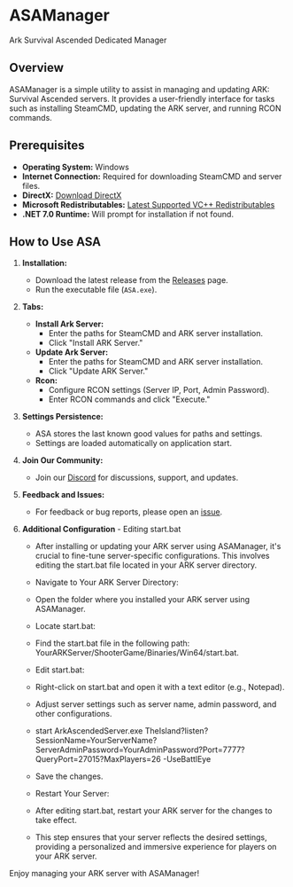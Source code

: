 # ASAManager
Ark Survival Ascended Dedicated Manager

## Overview
ASAManager is a simple utility to assist in managing and updating ARK: Survival Ascended servers. It provides a user-friendly interface for tasks such as installing SteamCMD, updating the ARK server, and running RCON commands.

## Prerequisites
- **Operating System:** Windows
- **Internet Connection:** Required for downloading SteamCMD and server files.
- **DirectX:** [Download DirectX](https://www.microsoft.com/en-us/download/details.aspx?id=35)
- **Microsoft Redistributables:** [Latest Supported VC++ Redistributables](https://learn.microsoft.com/en-us/cpp/windows/latest-supported-vc-redist?view=msvc-170)
- **.NET 7.0 Runtime:** Will prompt for installation if not found.

## How to Use ASA
1. **Installation:**
   - Download the latest release from the [Releases](https://github.com/Limitspassed/ASAManager) page.
   - Run the executable file (`ASA.exe`).

2. **Tabs:**
   - **Install Ark Server:**
     - Enter the paths for SteamCMD and ARK server installation.
     - Click "Install ARK Server."
   - **Update Ark Server:**
     - Enter the paths for SteamCMD and ARK server installation.
     - Click "Update ARK Server."
   - **Rcon:**
     - Configure RCON settings (Server IP, Port, Admin Password).
     - Enter RCON commands and click "Execute."

3. **Settings Persistence:**
   - ASA stores the last known good values for paths and settings.
   - Settings are loaded automatically on application start.

4. **Join Our Community:**
   - Join our [Discord](https://discord.gg/ce4VPBxxAC) for discussions, support, and updates.

5. **Feedback and Issues:**
   - For feedback or bug reports, please open an [issue](https://github.com/Limitspassed/ASAManager/issues).

6. **Additional Configuration** - Editing start.bat
   - After installing or updating your ARK server using ASAManager, it's crucial to fine-tune server-specific configurations. This involves editing the start.bat file located in your ARK server directory.

   - Navigate to Your ARK Server Directory:

   - Open the folder where you installed your ARK server using ASAManager.
   - Locate start.bat:

   - Find the start.bat file in the following path: YourARKServer/ShooterGame/Binaries/Win64/start.bat.
   - Edit start.bat:

   - Right-click on start.bat and open it with a text editor (e.g., Notepad).
   - Adjust server settings such as server name, admin password, and other configurations.

   - start ArkAscendedServer.exe TheIsland?listen?SessionName=YourServerName?ServerAdminPassword=YourAdminPassword?Port=7777?QueryPort=27015?MaxPlayers=26 -UseBattlEye

   - Save the changes.
   - Restart Your Server:

   - After editing start.bat, restart your ARK server for the changes to take effect.
   - This step ensures that your server reflects the desired settings, providing a personalized and immersive experience for players on your ARK server.

Enjoy managing your ARK server with ASAManager!
